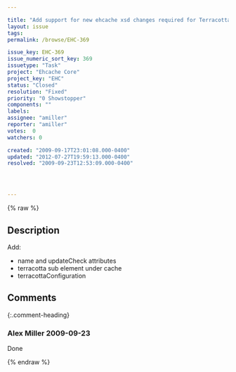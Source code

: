 ```yaml
---

title: "Add support for new ehcache xsd changes required for Terracotta clustered Ehcache"
layout: issue
tags: 
permalink: /browse/EHC-369

issue_key: EHC-369
issue_numeric_sort_key: 369
issuetype: "Task"
project: "Ehcache Core"
project_key: "EHC"
status: "Closed"
resolution: "Fixed"
priority: "0 Showstopper"
components: ""
labels: 
assignee: "amiller"
reporter: "amiller"
votes:  0
watchers: 0

created: "2009-09-17T23:01:08.000-0400"
updated: "2012-07-27T19:59:13.000-0400"
resolved: "2009-09-23T12:53:09.000-0400"




---
```


{% raw %}

## Description

<div markdown="1" class="description">

Add:
- name and updateCheck attributes 
- terracotta sub element under cache
- terracottaConfiguration

</div>

## Comments


{:.comment-heading}
### **Alex Miller** <span class="date">2009-09-23</span>

<div markdown="1" class="comment">

Done

</div>



{% endraw %}

